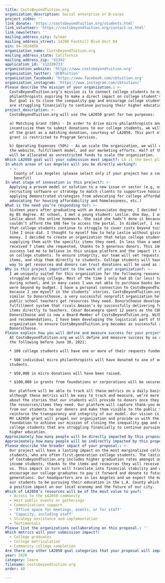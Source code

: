 ```yaml
---
title: CostsBeyondTuition.org
organization_description: Social enterprise or B-corps
project_video: ''
link_donate: 'https://costsbeyondtuition.org/students.html'
link_volunteer: 'https://costsbeyondtuition.org/contact-us.html'
link_newsletter: ''
mailing_address_city: Sylmar
mailing_address_street: 14200 Foothill Blvd Unit 04
ein: 84-3826058
organization_name: CostsBeyondTuition.org
mailing_address_state: California
mailing_address_zip: '91342'
application_id: '112228733'
organization_website: 'https://www.costsbeyondtuition.org'
organization_twitter: '@CBTuition'
organization_facebook: 'https://www.facebook.com/cbtuition.org'
organization_instagram: 'https://www.instagram.com/cbtuition/'
Please describe the mission of your organization.: >-
  CostsBeyondTuition.org’s mission is to connect college students to micro
  philanthropists aspiring to make a direct impact on college student's needs.
  Our goal is to close the inequality gap and encourage college students that
  are struggling financially to continue pursuing their higher education.
project_description: >-
  CostsBeyondTuition.org will use the LA2050 grant for two purposes:

  a) Matching Grant (50%) - In order to drive micro philanthropists and
  incentivize them to submit donations to our college students, we will use 50%
  of the grant as a matching donation, courtesy of LA2050. This part of the
  grant is restricted to Program Services.

  b) Operating Expenses (50%) - As we scale the organization, we will enhance
  the website, fulfillment model, and our marketing efforts. Half of the grant
  will be allocated as unrestricted funds to scale the organization.
Which LA2050 goal will your submission most impact?: LA is the best place to LEARN
In which areas of Los Angeles will you be directly working?:
  - >-
    County of Los Angeles (please select only if your project has a countywide
    benefit)
In what stage of innovation is this project?: >-
  Applying a proven model or solution to a new issue or sector (e.g, using a job
  recruiting software or strategy to match clients to supportive housing sites,
  applying demonstrated strategies from advocating for college affordability to
  advocating for housing affordability and homelessness, etc.)
What is the need you’re responding to?: >-
  Sixteen years after graduating with an Associates degree, I decided to finish
  my BS degree. At school, I met a young student: Leslie. One day, I asked
  Leslie about the online homework. She said she hadn’t done it because she
  couldn’t afford the $98 fee to access the portal. In disbelief, I realized
  that college students continue to struggle to cover costs beyond tuition just
  like I once did. I thought to myself how to help Leslie without giving her any
  money. I decided to create an organization that helps college students by
  supplying them with the specific items they need. In less than a week, Leslie
  received 7 items she requested, thanks to 5 generous donors. This immediate
  success led me to believe in this unique platform and the impact it will have
  on college students. To ensure integrity, our team will vet requests, purchase
  items, and ship them directly to students. College students will have a simple
  way to get resources and donors can trust donations will be used as intended.
Why is this project important to the work of your organization?: >-
  I am uniquely suited for this organization for the following reasons: I too
  struggled during college. Most of the time I only had $5 (or less) to eat
  during school, and in many cases I was not able to purchase books because they
  were beyond my budget. I have a personal connection to CostsBeyondTuition,org
  because I see myself in the students’ stories. CostsBeyondTuition.org is
  similar to DonorsChoose, a very successful nonprofit organization helping
  public school teachers get resources they need. DonorsChoose developed a
  fulfillment system that rivals Amazon’s by successfully delivering funded
  items directly to teachers. César Bocanegra spent 12 years as the COO of
  DonorsChoose and is now a Board Member of CostsBeyondTution.org. With his help
  and recommendations, I have been developing the logistical part of the
  organization to ensure CostsBeyondTuition.org becomes as successful as
  DonorsChoose.
Please explain how you will define and measure success for your project.: >-
  At CostsBeyondTutition.org we will define and measure success by us achieving
  the following before June 30, 2021:

  * 100 college students will have one or more of their requests funded.

  * 500 individual micro philanthropists will have donated to one of our
  students.

  * $50,000 in micro donations will have been raised.

  * $100,000 in grants from foundations or corporations will be secured.

  Our platform will be able to track all these metrics on a daily basis. And
  although these metrics will be easy to track and measure, we’re more excited
  about the stories that our students will provide to donors once they receive
  the resources/items they need. Our platform will capture thank-you messages
  from our students to our donors and make them visible to the public to
  reinforce the transparency and integrity of our model. Our vision is that the
  MY LA2050 grant will propel our organization and provide us with the right
  foundation to achieve our mission of closing the inequality gap and encourage
  college students that are struggling financially to continue pursuing their
  higher education.
Approximately how many people will be directly impacted by this proposal?: '100'
Approximately how many people will be indirectly impacted by this proposal?: '500'
Please describe the broader impact of your proposal.: >-
  Our project will have a lasting impact on the most marginalized college
  students, who are often first-generation college students. The lasting impact
  of CostsBeyondTuition.org includes higher graduation rates amongst our low
  income students, thanks to the items and resources they will receive through
  us. This impact in turn will translate into financial stability and will
  encourage our college graduates to pay it forward and donate to future student
  generations. Our headquarters are in Los Angeles and we expect the majority of
  our students to be pursuing their education in the L.A. County which will have
  a positive impact on our local economy and the future of our city.
Which of LA2050’s resources will be of the most value to you?:
  - Access to the LA2050 community
  - Host public events or gatherings
  - Communications support
  - 'Office space for meetings, events, or for staff'
  - 'Capacity, including staff'
  - Strategy assistance and implementation
  - Testimonials
Please list the organizations collaborating on this proposal.: ''
Which metrics will your submission impact?:
  - College graduates
  - College matriculation
  - Community college completion
Are there any other LA2050 goal categories that your proposal will impact?: []
year: 2020
category: learn
filename: costsbeyondtuition-org
order: 40

---
```

